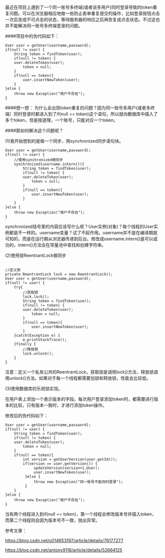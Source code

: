 最近在项目上遇到了一个同一账号多终端(或者说多用户)同时登录导致的token重复问题。可以在浏览器相应地做一些防止表单重复提交的操作，比如登录按钮点击一次后变成不可点击的状态，等待服务器的响应之后再恢复成点击状态。不过这也并不能解决同一账号多终端登录的问题。

####项目中的伪代码如下：

```
User user = getUser(username,password);
if(null != user) {
    String token = findToken(user);
    if(null != token) {
	user.deleteToken(user);
        token = null;
    }
    if(null == token){
        user.insertNewToken(user);
    }    
}else {
    throw new Exception("用户不存在");
}
```

####想一想：
为什么会出现token重复的问题？因为同一账号多用户(或者多终端）同时登录时都进入到了if(null == token)这个语句，所以就向数据库中插入了多个token，但是按道理，一个账号，只能对应一个token。

####那如何解决这个问题呢？

(1)我开始想到的是做一个同步，用synchronized同步语句块。

```
User user = getUser(username,password);
if(null != user) {
    //使用synchronized做同步
    synchronized(username.intern()){
        String token = findToken(user);
        if(null != token) {
	    user.deleteToken(user);
            token = null;
        }
        if(null == token){
            user.insertNewToken(user);
        }     
    }
}else {
    throw new Exception("用户不存在");
}
```
synchronized括号里的内容应该写什么呢？User实例(对象)？每个线程的User实例都是不一样的。username变量？试了不起作用。username并不是在编译期就可知的，而是在运行期从浏览器传递到后台。修改成username.intern()是可以成功的，intern()方法会在常量池中查找和创建字符串。

(2)使用锁ReentrantLock做同步

```

//定义锁
private ReentrantLock lock = new ReentrantLock();
User user = getUser(username,password);
if(null != user) {  
    try{
        //获取锁
        lock.lock();
        String token = findToken(user);
        if(null != token) {
	    user.deleteToken(user);
            token = null;
        }
        if(null == token){
            user.insertNewToken(user);          
        }     
    }catch(Exception e) {
        e.printStackTrace();
    }finally {
        //释放锁
        lock.unlock();
    }
}
```
注意：定义一个私有公共的ReentrantLock，获取锁是调用lock()方法，释放锁调用unlock()方法。如果对于每一个线程都需要加锁和释放锁，性能会比较低。

(3)使用数据库的乐观锁实现。

在用户表上添加一个表示版本的字段。每次用户登录添加token时，都需要进行版本的比较，只有版本一致时，才进行添加token操作。

修改后的伪代码如下：

```
User user = getUser(username,password);
if(null != user) {
    String token = findToken(user);
    if(null != token) {
	user.deleteToken(user);
        token = null;
    }
    if(null == token){
        int version = getUserVersion(user.getId());    
        if(version == user.getVersion()) { 
             updateVersion(version+1,User);
             user.insertNewToken(user);
         }else {
             throw new Exception("同一账号不能同时登录");
         }
    }
}else {
    throw new Exception("用户不存在");
}
```

当有两个线程进入到if(null == token)，第一个线程会修改版本号并插入token，而第二个线程则会因为版本号不一致，抛出异常。


参考文章：

https://blog.csdn.net/u014653197/article/details/76177277

https://blog.csdn.net/antony9118/article/details/52664125
